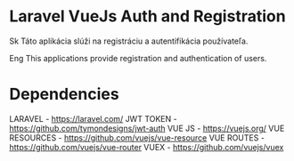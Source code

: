 # Laravel VueJs Auth and Registration

Sk
Táto aplikácia slúži na registráciu a autentifikácia používateľa. 

Eng
This applications provide registration and authentication of users.

# Dependencies

LARAVEL - https://laravel.com/
JWT TOKEN - https://github.com/tymondesigns/jwt-auth
VUE JS - https://vuejs.org/
VUE RESOURCES - https://github.com/vuejs/vue-resource
VUE ROUTES - https://github.com/vuejs/vue-router
VUEX - https://github.com/vuejs/vuex

